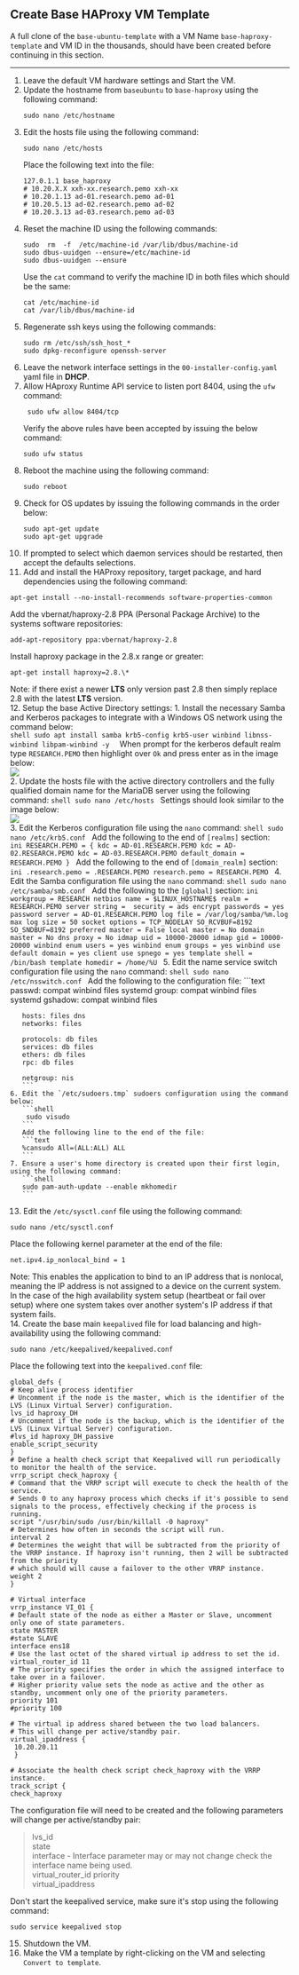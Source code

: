 ## Create Base HAProxy VM Template
A full clone of the `base-ubuntu-template` with a VM Name `base-haproxy-template` and VM ID in the 
thousands, should have been created before continuing in this section.
___
1. Leave the default VM hardware settings and Start the VM. 
2. Update the hostname from `baseubuntu` to `base-haproxy` using the following command:
   ```shell
   sudo nano /etc/hostname
   ```
3. Edit the hosts file using the following command:
   ```shell
   sudo nano /etc/hosts
   ```
   Place the following text into the file:
   ```shell
   127.0.1.1 base_haproxy
   # 10.20.X.X xxh-xx.research.pemo xxh-xx
   # 10.20.1.13 ad-01.research.pemo ad-01
   # 10.20.5.13 ad-02.research.pemo ad-02 
   # 10.20.3.13 ad-03.research.pemo ad-03
   ```
4. Reset the machine ID using the following commands:
   ```shell
   sudo  rm  -f  /etc/machine-id /var/lib/dbus/machine-id
   sudo dbus-uuidgen --ensure=/etc/machine-id
   sudo dbus-uuidgen --ensure
   ```
   Use the `cat` command to verify the machine ID in both files which should be the same:
   ```shell
   cat /etc/machine-id
   cat /var/lib/dbus/machine-id
   ```
5. Regenerate ssh keys using the following commands:
   ```shell
   sudo rm /etc/ssh/ssh_host_*
   sudo dpkg-reconfigure openssh-server
   ```
6. Leave the network interface settings in the `00-installer-config.yaml` yaml file in **DHCP**.  
7. Allow HAproxy Runtime API service to listen port 8404, using the `ufw` command:  
   ```shell
    sudo ufw allow 8404/tcp
   ```
   Verify the above rules have been accepted by issuing the below command:  
   ```shell
   sudo ufw status
   ```
8. Reboot the machine using the following command:  
   ```shell
   sudo reboot
   ```
9. Check for OS updates by issuing the following commands in the order below:  
   ```shell
   sudo apt-get update
   sudo apt-get upgrade
   ```
10. If prompted to select which daemon services should be restarted, then accept the defaults selections.  
11. Add and install the HAProxy repository, target package, and hard dependencies using the following command:   
   ```shell
   apt-get install --no-install-recommends software-properties-common
   ```
   Add the vbernat/haproxy-2.8 PPA (Personal Package Archive) to the systems software repositories:  
   ```shell
   add-apt-repository ppa:vbernat/haproxy-2.8
   ```
   Install haproxy package in the 2.8.x range or greater:  
   ```shell
   apt-get install haproxy=2.8.\*
   ```
   Note: if there exist a newer **LTS** only version past 2.8 then simply replace 2.8 with the latest **LTS** version.  
12. Setup the base Active Directory settings:
    1. Install the necessary Samba and Kerberos packages to integrate with a Windows OS network using the command below:  
       ```shell
       sudo apt install samba krb5-config krb5-user winbind libnss-winbind libpam-winbind -y 
       ```
       When prompt for the kerberos default realm type `RESEARCH.PEMO` then highlight over `Ok` and press enter as in the image below:  
       ![](img/default_kerberos_realm.png)  
    2. Update the hosts file with the active directory controllers and the fully qualified domain name for the MariaDB server using the following command:
       ```shell
       sudo nano /etc/hosts
       ```
       Settings should look similar to the image below:  
       ![](img/base_ad_hosts_file.png)   
    3. Edit the Kerberos configuration file using the `nano` command: 
        ```shell
        sudo nano /etc/krb5.conf
        ```
       Add the following to the end of `[realms]` section:  
       ```ini
       RESEARCH.PEMO = {
                kdc = AD-01.RESEARCH.PEMO
                kdc = AD-02.RESEARCH.PEMO
                kdc = AD-03.RESEARCH.PEMO
                default_domain = RESEARCH.PEMO
              }
       ```
       Add the following to the end of `[domain_realm]` section:  
       ```ini
       .research.pemo = .RESEARCH.PEMO
       research.pemo = RESEARCH.PEMO
       ```
    4. Edit the Samba configuration file using the `nano` command:
        ```shell
        sudo nano /etc/samba/smb.conf
        ```
       Add the following to the `[global]` section: 
       ```ini
       workgroup = RESEARCH
       netbios name = $LINUX_HOSTNAME$
       realm = RESEARCH.PEMO
       server string = 
       security = ads
       encrypt passwords = yes
       password server = AD-01.RESEARCH.PEMO
       log file = /var/log/samba/%m.log
       max log size = 50
       socket options = TCP_NODELAY SO_RCVBUF=8192 SO_SNDBUF=8192
       preferred master = False
       local master = No
       domain master = No
       dns proxy = No
       idmap uid = 10000-20000
       idmap gid = 10000-20000
       winbind enum users = yes
       winbind enum groups = yes
       winbind use default domain = yes
       client use spnego = yes
       template shell = /bin/bash
       template homedir = /home/%U
       ```
    5. Edit the name service switch configuration file using the `nano` command:
       ```shell
        sudo nano /etc/nsswitch.conf
       ```
       Add the following to the configuration file: 
       ```text
       passwd: compat winbind files systemd
       group: compat winbind files systemd
       gshadow: compat winbind files
       
       hosts: files dns
       networks: files
       
       protocols: db files
       services: db files
       ethers: db files
       rpc: db files
       
       netgroup: nis
       ```
    6. Edit the `/etc/sudoers.tmp` sudoers configuration using the command below:  
       ```shell
        sudo visudo
       ```
       Add the following line to the end of the file:
       ```text
       %cansudo All=(ALL:ALL) ALL
       ```
    7. Ensure a user's home directory is created upon their first login, using the following command:
       ```shell
       sudo pam-auth-update --enable mkhomedir
       ```
13. Edit the `/etc/sysctl.conf` file using the following command:  
   ```shell
   sudo nano /etc/sysctl.conf
   ```
   Place the following kernel parameter at the end of the file:  
   ```text
   net.ipv4.ip_nonlocal_bind = 1
   ```
   Note: This enables the application to bind to an IP address that is nonlocal, meaning the IP address is not assigned to a 
         device on the current system. In the case of the high availability system setup (heartbeat or fail over setup) where 
         one system takes over another system's IP address if that system fails.  
14. Create the base main `keepalived` file for load balancing and high-availability using the following command:  
   ```shell
   sudo nano /etc/keepalived/keepalived.conf
   ```
   Place the following text into the `keepalived.conf` file:
   ```shell
   global_defs {
   # Keep alive process identifier
   # Uncomment if the node is the master, which is the identifier of the LVS (Linux Virtual Server) configuration.
   lvs_id haproxy_DH
   # Uncomment if the node is the backup, which is the identifier of the LVS (Linux Virtual Server) configuration.
   #lvs_id haproxy_DH_passive
   enable_script_security
   }
   # Define a health check script that Keepalived will run periodically to monitor the health of the service.
   vrrp_script check_haproxy {
   # Command that the VRRP script will execute to check the health of the service.
   # Sends 0 to any haproxy process which checks if it's possible to send signals to the process, effectively checking if the process is running.
   script "/usr/bin/sudo /usr/bin/killall -0 haproxy"
   # Determines how often in seconds the script will run.
   interval 2
   # Determines the weight that will be subtracted from the priority of the VRRP instance. If haproxy isn't running, then 2 will be subtracted from the priority 
   # which should will cause a failover to the other VRRP instance.  
   weight 2
   }

   # Virtual interface
   vrrp_instance VI_01 {
   # Default state of the node as either a Master or Slave, uncomment only one of state parameters.
   state MASTER
   #state SLAVE
   interface ens18
   # Use the last octet of the shared virtual ip address to set the id.
   virtual_router_id 11
   # The priority specifies the order in which the assigned interface to take over in a failover.
   # Higher priority value sets the node as active and the other as standby, uncomment only one of the priority parameters.
   priority 101
   #priority 100

   # The virtual ip address shared between the two load balancers.
   # This will change per active/standby pair.
   virtual_ipaddress {
    10.20.20.11
    }

   # Associate the health check script check_haproxy with the VRRP instance.
   track_script {
   check_haproxy
   ```
   The configuration file will need to be created and the following parameters will change per active/standby pair:  

   > lvs_id  
   > state  
   > interface - Interface parameter may or may not change check the interface name being used.  
   > virtual_router_id
   > priority  
   > virtual_ipaddress  
   
   Don't start the keepalived service, make sure it's stop using the following command:  
   ```shell
   sudo service keepalived stop
   ```
15. Shutdown the VM.  
16. Make the VM a template by right-clicking on the VM and selecting `Convert to template`.